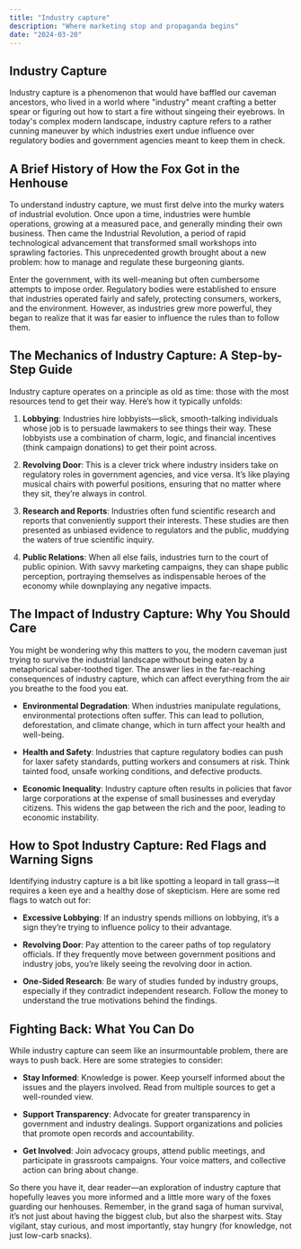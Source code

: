 ```yaml
---
title: "Industry capture"
description: "Where marketing stop and propaganda begins"
date: "2024-03-20"
---
```


## Industry Capture

Industry capture is a phenomenon that would have baffled our caveman ancestors, who lived in a world where "industry" meant crafting a better spear or figuring out how to start a fire without singeing their eyebrows. In today's complex modern landscape, industry capture refers to a rather cunning maneuver by which industries exert undue influence over regulatory bodies and government agencies meant to keep them in check.


## A Brief History of How the Fox Got in the Henhouse

To understand industry capture, we must first delve into the murky waters of industrial evolution. Once upon a time, industries were humble operations, growing at a measured pace, and generally minding their own business. Then came the Industrial Revolution, a period of rapid technological advancement that transformed small workshops into sprawling factories. This unprecedented growth brought about a new problem: how to manage and regulate these burgeoning giants.

Enter the government, with its well-meaning but often cumbersome attempts to impose order. Regulatory bodies were established to ensure that industries operated fairly and safely, protecting consumers, workers, and the environment. However, as industries grew more powerful, they began to realize that it was far easier to influence the rules than to follow them.

## The Mechanics of Industry Capture: A Step-by-Step Guide

Industry capture operates on a principle as old as time: those with the most resources tend to get their way. Here’s how it typically unfolds:

1. **Lobbying**: Industries hire lobbyists—slick, smooth-talking individuals whose job is to persuade lawmakers to see things their way. These lobbyists use a combination of charm, logic, and financial incentives (think campaign donations) to get their point across.

2. **Revolving Door**: This is a clever trick where industry insiders take on regulatory roles in government agencies, and vice versa. It’s like playing musical chairs with powerful positions, ensuring that no matter where they sit, they’re always in control.

3. **Research and Reports**: Industries often fund scientific research and reports that conveniently support their interests. These studies are then presented as unbiased evidence to regulators and the public, muddying the waters of true scientific inquiry.

4. **Public Relations**: When all else fails, industries turn to the court of public opinion. With savvy marketing campaigns, they can shape public perception, portraying themselves as indispensable heroes of the economy while downplaying any negative impacts.

## The Impact of Industry Capture: Why You Should Care

You might be wondering why this matters to you, the modern caveman just trying to survive the industrial landscape without being eaten by a metaphorical saber-toothed tiger. The answer lies in the far-reaching consequences of industry capture, which can affect everything from the air you breathe to the food you eat.

- **Environmental Degradation**: When industries manipulate regulations, environmental protections often suffer. This can lead to pollution, deforestation, and climate change, which in turn affect your health and well-being.
  
- **Health and Safety**: Industries that capture regulatory bodies can push for laxer safety standards, putting workers and consumers at risk. Think tainted food, unsafe working conditions, and defective products.
  
- **Economic Inequality**: Industry capture often results in policies that favor large corporations at the expense of small businesses and everyday citizens. This widens the gap between the rich and the poor, leading to economic instability.

## How to Spot Industry Capture: Red Flags and Warning Signs

Identifying industry capture is a bit like spotting a leopard in tall grass—it requires a keen eye and a healthy dose of skepticism. Here are some red flags to watch out for:

- **Excessive Lobbying**: If an industry spends millions on lobbying, it’s a sign they’re trying to influence policy to their advantage.
  
- **Revolving Door**: Pay attention to the career paths of top regulatory officials. If they frequently move between government positions and industry jobs, you’re likely seeing the revolving door in action.
  
- **One-Sided Research**: Be wary of studies funded by industry groups, especially if they contradict independent research. Follow the money to understand the true motivations behind the findings.

## Fighting Back: What You Can Do

While industry capture can seem like an insurmountable problem, there are ways to push back. Here are some strategies to consider:

- **Stay Informed**: Knowledge is power. Keep yourself informed about the issues and the players involved. Read from multiple sources to get a well-rounded view.
  
- **Support Transparency**: Advocate for greater transparency in government and industry dealings. Support organizations and policies that promote open records and accountability.
  
- **Get Involved**: Join advocacy groups, attend public meetings, and participate in grassroots campaigns. Your voice matters, and collective action can bring about change.


So there you have it, dear reader—an exploration of industry capture that hopefully leaves you more informed and a little more wary of the foxes guarding our henhouses. Remember, in the grand saga of human survival, it’s not just about having the biggest club, but also the sharpest wits. Stay vigilant, stay curious, and most importantly, stay hungry (for knowledge, not just low-carb snacks).